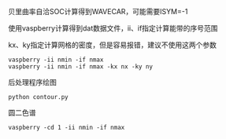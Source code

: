 贝里曲率自洽SOC计算得到WAVECAR，可能需要ISYM=-1

使用vaspberry计算得到dat数据文件，ii、if指定计算能带的序号范围

kx、ky指定计算网格的密度，但是容易报错，建议不使用这两个参数

```
vaspberry -ii nmin -if nmax
vaspberry -ii nmin -if nmax -kx nx -ky ny
```

后处理程序绘图
```
python contour.py
```

圆二色谱
```
vaspberry -cd 1 -ii nmin -if nmax
```